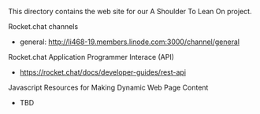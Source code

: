 This directory contains the web site for our A Shoulder To Lean On project.

Rocket.chat channels
* general: http://li468-19.members.linode.com:3000/channel/general

Rocket.chat Application Programmer Interace (API)
* https://rocket.chat/docs/developer-guides/rest-api

Javascript Resources for Making Dynamic Web Page Content
* TBD
